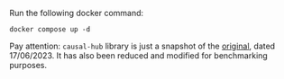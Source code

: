 Run the following docker command:
```
docker compose up -d
```
Pay attention: `causal-hub` library is just a snapshot of the 
[original](https://github.com/AlessioZanga/causal-hub), 
dated 17/06/2023. 
It has also been reduced and modified for benchmarking purposes. 
